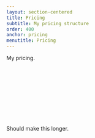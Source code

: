 ```yaml
---
layout: section-centered
title: Pricing
subtitle: My pricing structure
order: 400
anchor: pricing
menutitle: Pricing
---
```

My pricing.
<br/>
<br/><br/>
<br/>
<br/>
<br/>
<br/>
<br/>
<br/>
<br/>

Should make this longer.
